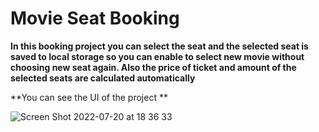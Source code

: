 # Movie Seat Booking

**In this booking project you can select the seat and the selected seat is saved to local storage so you can enable to select new movie without choosing new seat again. Also the price of ticket and amount of the selected seats are calculated automatically**

**You can see the UI of the project **

![Screen Shot 2022-07-20 at 18 36 33](https://user-images.githubusercontent.com/100119877/180024280-0610e254-934f-4ead-acdc-c8cca40660ee.png)

